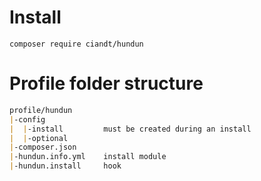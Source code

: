 # Install

```shell
composer require ciandt/hundun
```



# Profile folder structure

```markdown
profile/hundun
|-config
|  |-install         must be created during an install
|  |-optional
|-composer.json
|-hundun.info.yml    install module
|-hundun.install     hook
```

